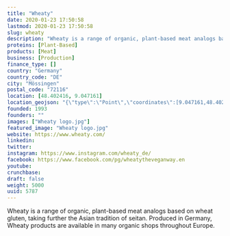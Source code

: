 ```yaml
---
title: "Wheaty"
date: 2020-01-23 17:50:58
lastmod: 2020-01-23 17:50:58
slug: wheaty
description: "Wheaty is a range of organic, plant-based meat analogs based on wheat gluten, taking further the Asian tradition of seitan. Produced in Germany, Wheaty products are available in many organic shops throughout Europe."
proteins: [Plant-Based]
products: [Meat]
business: [Production]
finance_type: []
country: "Germany"
country_code: "DE"
city: "Mössingen"
postal_code: "72116"
location: [48.402416, 9.047161]
location_geojson: "{\"type\":\"Point\",\"coordinates\":[9.047161,48.402416]}"
founded: 1993
founders: ""
images: ["Wheaty logo.jpg"]
featured_image: "Wheaty logo.jpg"
website: https://www.wheaty.com/
linkedin: 
twitter: 
instagram: https://www.instagram.com/wheaty_de/
facebook: https://www.facebook.com/pg/wheatytheveganway.en
youtube: 
crunchbase: 
draft: false
weight: 5000
uuid: 5787
---
```

Wheaty is a range of organic, plant-based meat analogs based on wheat gluten, taking further the Asian tradition of seitan. Produced in Germany, Wheaty products are available in many organic shops throughout Europe.
